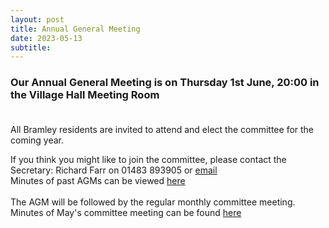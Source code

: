 ```yaml
---
layout: post
title: Annual General Meeting 
date: 2023-05-13
subtitle: 
---
```


### Our Annual General Meeting is on Thursday 1st June, 20:00 in the Village Hall Meeting Room <br><br>

All Bramley residents are invited to attend and elect the committee for the coming year.<br>

If you think you might like to join the committee, please contact the Secretary:
Richard Farr on 01483 893905  or [email](mailto:bramleyvillagesociety@gmail.com)<br>
Minutes of past AGMs can be viewed [here](https://www.dropbox.com/sh/ivqro92rstfehf9/AABczXmBNxSwMpcW6QzSdImva?dl=0)
<br><br>
The AGM will be followed by the regular monthly committee meeting.
Minutes of May's committee meeting can be found [here](https://www.dropbox.com/sh/lwe5w6utg4k8y2r/AADhv7jAzBl7MccQR0Rf8_2Ua?dl=0)
